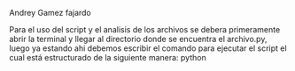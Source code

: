 Andrey Gamez fajardo 

   Para el uso del script y el analisis de los archivos se debera primeramente
abrir la terminal y llegar al directorio donde se encuentra el archivo.py, luego 
ya estando ahi debemos escribir el comando para ejecutar el script el cual está estructurado de la siguiente manera:
python <nombre del script> <directorio a analizar> 


